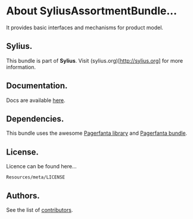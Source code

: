 About SyliusAssortmentBundle...
=================================

It provides basic interfaces and mechanisms for product model.

Sylius.
-------

This bundle is part of **Sylius**.
Visit (sylius.org)[http://sylius.org] for more information.

Documentation.
--------------

Docs are available [here](https://github.com/Sylius/SyliusAssortmentBundle/blob/master/Resources/doc/index.md).

Dependencies.
-------------

This bundle uses the awesome [Pagerfanta library](https://github.com/whiteoctober/Pagerfanta) and [Pagerfanta bundle](https://github.com/whiteoctober/WhiteOctoberPagerfantaBundle).

License.
--------

Licence can be found here...

    Resources/meta/LICENSE

Authors.
--------

See the list of [contributors](https://github.com/Sylius/SyliusAssortmentBundle/contributors).
